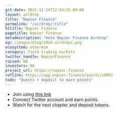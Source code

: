 ```yaml
---
git-date: 2021-11-24T12:54:25-08:00
layout: airdrop
title: "Napier Finance"
permalink: "/airdrop/:title"
h1title: Napier Finance
pagetitle: Napier Finance
metadescription: "meta Napier Finance Airdrop"
og: /images/blog/2024-airdrops.png
ecosystem: ethereum
category: Yield trading markets
twitter_handle: NapierFinance
raised: NA
investors: NA
project_url: https://napier.finance
reflink: https://app.napier.finance/quests/v8REc
todo: "Quests + deposit to earn points"
---
```


- Join using [this link](https://app.napier.finance/quests/v8REc)
- Connect Twitter account and earn points.
- Watch for the next chapter and deposit tokens.
